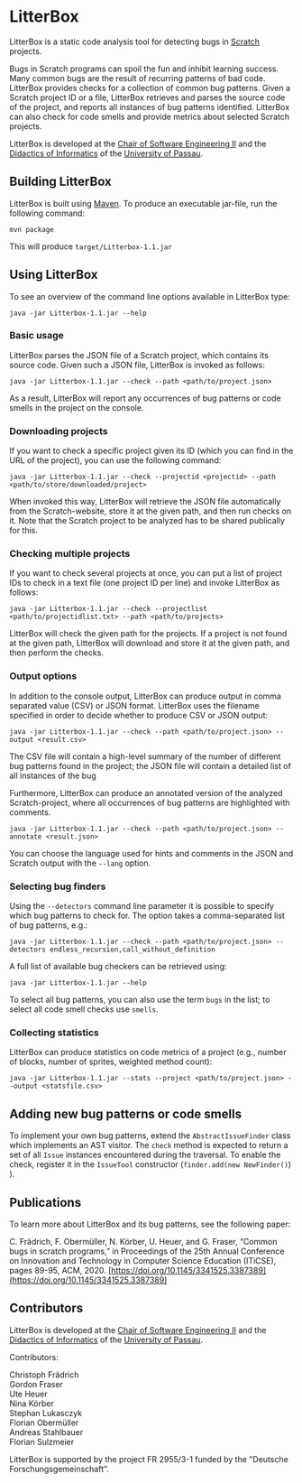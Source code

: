 # LitterBox

LitterBox is a static code analysis tool for detecting bugs in
[Scratch](https://scratch.mit.edu/) projects.

Bugs in Scratch programs can spoil the fun and inhibit learning
success. Many common bugs are the result of recurring patterns of bad
code. LitterBox provides checks for a collection of common bug
patterns. Given a Scratch project ID or a file, LitterBox retrieves
and parses the source code of the project, and reports all instances
of bug patterns identified. LitterBox can also check for code smells
and provide metrics about selected Scratch projects.

LitterBox is developed at the
[Chair of Software Engineering II](https://www.fim.uni-passau.de/lehrstuhl-fuer-software-engineering-ii/)
and the [Didactics of Informatics](https://ddi.fim.uni-passau.de/) of the [University of Passau](https://www.uni-passau.de).

## Building LitterBox

LitterBox is built using [Maven](https://maven.apache.org/). To
produce an executable jar-file, run the following command:

```
mvn package
```

This will produce `target/Litterbox-1.1.jar`


## Using LitterBox

To see an overview of the command line options available in LitterBox type:

```
java -jar Litterbox-1.1.jar --help
```

### Basic usage

LitterBox parses the JSON file of a Scratch project, which contains
its source code. Given such a JSON file, LitterBox is invoked as follows:

```
java -jar Litterbox-1.1.jar --check --path <path/to/project.json>
```

As a result, LitterBox will report any occurrences of bug patterns or
code smells in the project on the console.


### Downloading projects

If you want to check a specific project given its ID (which you can
find in the URL of the project), you can use the following command:

```
java -jar Litterbox-1.1.jar --check --projectid <projectid> --path <path/to/store/downloaded/project>
```

When invoked this way, LitterBox will retrieve the JSON file
automatically from the Scratch-website, store it at the given path, 
and then run checks on it. Note that the Scratch project to be 
analyzed has to be shared publically for this.


### Checking multiple projects

If you want to check several projects at once, you can put a list of
project IDs to check in a text file (one project ID per line) and
invoke LitterBox as follows:

```
java -jar Litterbox-1.1.jar --check --projectlist <path/to/projectidlist.txt> --path <path/to/projects>
```

LitterBox will check the given path for the projects.
If a project is not found at the given path, LitterBox 
will download and store it at the given path, and then perform 
the checks.

### Output options

In addition to the console output, LitterBox can produce output in
comma separated value (CSV) or JSON format. LitterBox uses the
filename specified in order to decide whether to produce CSV or JSON
output:

```
java -jar Litterbox-1.1.jar --check --path <path/to/project.json> --output <result.csv>
```

The CSV file will contain a high-level summary of the number of
different bug patterns found in the project; the JSON file will
contain a detailed list of all instances of the bug

Furthermore, LitterBox can produce an annotated version of the
analyzed Scratch-project, where all occurrences of bug patterns are
highlighted with comments.

```
java -jar Litterbox-1.1.jar --check --path <path/to/project.json> --annotate <result.json>
```


You can choose the language used for hints and comments in the JSON
and Scratch output with the `--lang` option.


### Selecting bug finders

Using the `--detectors` command line parameter it is possible to
specify which bug patterns to check for. The option takes a
comma-separated list of bug patterns, e.g.:


```
java -jar Litterbox-1.1.jar --check --path <path/to/project.json> --detectors endless_recursion,call_without_definition
```

A full list of available bug checkers can be retrieved using:


```
java -jar Litterbox-1.1.jar --help
```

To select all bug patterns, you can also use the term `bugs` in the
list; to select all code smell checks use `smells`.



### Collecting statistics

LitterBox can produce statistics on code metrics of a project (e.g.,
number of blocks, number of sprites, weighted method count):

```
java -jar Litterbox-1.1.jar --stats --project <path/to/project.json> --output <statsfile.csv>
```



## Adding new bug patterns or code smells

To implement your own bug patterns, extend the `AbstractIssueFinder`
class which implements an AST visitor. The `check` method is expected
to return a set of all `Issue` instances encountered during the
traversal. To enable the check, register it in the `IssueTool`
constructor (`finder.add(new NewFinder()`) ).


## Publications

To learn more about LitterBox and its bug patterns, see the following paper:

C. Frädrich, F. Obermüller, N. Körber, U. Heuer, and G. Fraser, “Common bugs in scratch programs,” in Proceedings of
 the 25th Annual Conference on Innovation and Technology in Computer
 Science Education (ITiCSE), pages 89-95, ACM, 2020. [https://doi.org/10.1145/3341525.3387389](https://doi.org/10.1145/3341525.3387389)


## Contributors 

LitterBox is developed at the
[Chair of Software Engineering II](https://www.fim.uni-passau.de/lehrstuhl-fuer-software-engineering-ii/)
and the [Didactics of Informatics](https://ddi.fim.uni-passau.de/) of
the [University of Passau](https://www.uni-passau.de).

Contributors:

Christoph Frädrich  
Gordon Fraser  
Ute Heuer  
Nina Körber  
Stephan Lukasczyk  
Florian Obermüller  
Andreas Stahlbauer  
Florian Sulzmeier  

LitterBox is supported by the project FR 2955/3-1 funded by the "Deutsche Forschungsgemeinschaft".
